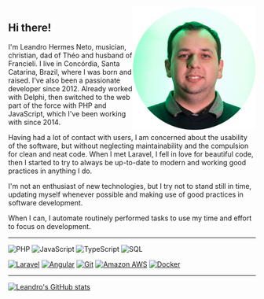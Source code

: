<img align="right" width="250px" src="leandro-profile.png">

## Hi there!

I'm Leandro Hermes Neto, musician, christian, dad of Théo and husband of Francieli. I live in Concórdia, Santa Catarina, Brazil, where I was born and raised. I've also been a passionate developer since 2012. Already worked with Delphi, then switched to the web part of the force with PHP and JavaScript, which I've been working with since 2014.

Having had a lot of contact with users, I am concerned about the usability of the software, but without neglecting maintainability and the compulsion for clean and neat code. When I met Laravel, I fell in love for beautiful code, then I started to try to always be up-to-date to modern and working good practices in anything I do.

I'm not an enthusiast of new technologies, but I try not to stand still in time, updating myself whenever possible and making use of good practices in software development.

When I can, I automate routinely performed tasks to use my time and effort to focus on development.

---

![PHP](https://img.shields.io/badge/PHP-8_years-333?labelColor=000&style=flat-square&logo=PHP)
![JavaScript](https://img.shields.io/badge/JavaScript-8_years-333?labelColor=000&style=flat-square&logo=JavaScript)
![TypeScript](https://img.shields.io/badge/TypeScript-6_years-333?labelColor=000&style=flat-square&logo=TypeScript)
![SQL](https://img.shields.io/badge/SQL-10_years-333?labelColor=000&style=flat-square&logo=Postgresql)

[![Laravel](https://img.shields.io/badge/-Laravel-000?style=flat-square&logo=laravel)](https://laravel.com)
[![Angular](https://img.shields.io/badge/-Angular-1976d2?style=flat-square&logo=angular)](https://angular.io)
[![Git](https://img.shields.io/badge/-Git-000?style=flat-square&logo=git)](https://git-scm.com)
[![Amazon AWS](https://img.shields.io/badge/-Amazon_AWS-ff9900?style=flat-square&logo=amazonaws)](https://aws.amazon.com)
[![Docker](https://img.shields.io/badge/-Docker-fff?style=flat-square&logo=docker)](https://aws.amazon.com)

---

[![Leandro's GitHub stats](https://github-readme-stats.vercel.app/api?username=leandro-hermes&theme=dracula&count_private=true&show_icons=true)](https://github.com/leandro-hermes)
